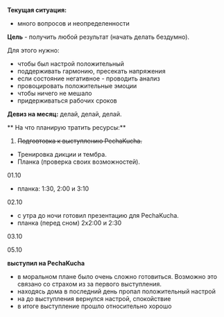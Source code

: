 **Текущая ситуация:**

- много вопросов и неопределенности

**Цель** - получить любой результат (начать делать бездумно).

Для этого нужно:

- чтобы был настрой положительный
 - поддерживать гармонию, пресекать напряжения 
 - если состояние негативное - проводить анализ
 - провоцировать положительные эмоции
- чтобы ничего не мешало
 - придерживаться рабочих сроков
 
**Девиз на месяц:** делай, делай, делай. 
 
** На что планирую тратить ресурсы:**
  
1. ~~Подговтовка к выступлению PechaKucha.~~
- Тренировка дикции и тембра.
- Планка (проверка своих возможностей).

01.10

- планка: 1:30, 2:00 и 3:10

02.10

- с утра до ночи готовил презентацию для PechaKucha.
- планка (перед сном) 2х2:00 и 2:30

03.10

05.10
 
**выступил на PechaKucha**
- в моральном плане было очень сложно готовиться. Возможно это связано со страхом из за первого выступления.
- находясь дома в последний день пропал положительный настрой
- на до выступления вернулся настрой, спокойствие
- в итоге выступление прошло относительно хорошо
 